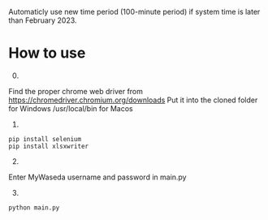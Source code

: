 Automaticly use new time period (100-minute period) if system time is later than February 2023.
# How to use
0.
Find the proper chrome web driver from https://chromedriver.chromium.org/downloads
Put it into the cloned folder for Windows
            /usr/local/bin for Macos

1.
```
pip install selenium
pip install xlsxwriter
```

2.
Enter MyWaseda username and password in main.py

3.
```
python main.py
```
